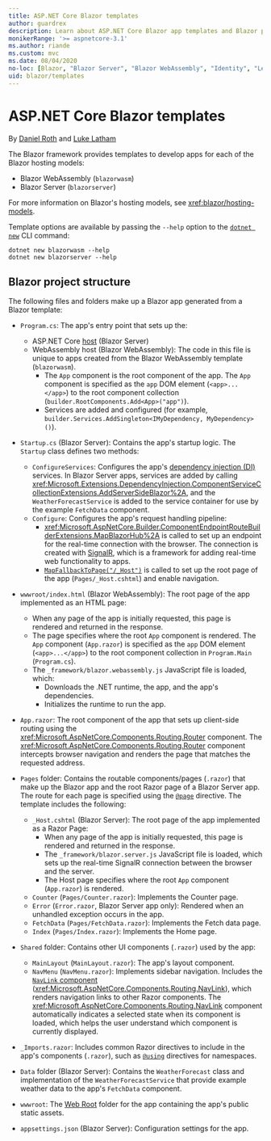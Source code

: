 ```yaml
---
title: ASP.NET Core Blazor templates
author: guardrex
description: Learn about ASP.NET Core Blazor app templates and Blazor project structure.
monikerRange: '>= aspnetcore-3.1'
ms.author: riande
ms.custom: mvc
ms.date: 08/04/2020
no-loc: [Blazor, "Blazor Server", "Blazor WebAssembly", "Identity", "Let's Encrypt", Razor, SignalR]
uid: blazor/templates
---
```

# ASP.NET Core Blazor templates

By [Daniel Roth](https://github.com/danroth27) and [Luke Latham](https://github.com/guardrex)

The Blazor framework provides templates to develop apps for each of the Blazor hosting models:

* Blazor WebAssembly (`blazorwasm`)
* Blazor Server (`blazorserver`)

For more information on Blazor's hosting models, see <xref:blazor/hosting-models>.

Template options are available by passing the `--help` option to the [`dotnet new`](/dotnet/core/tools/dotnet-new) CLI command:

```dotnetcli
dotnet new blazorwasm --help
dotnet new blazorserver --help
```

## Blazor project structure

The following files and folders make up a Blazor app generated from a Blazor template:

* `Program.cs`: The app's entry point that sets up the:

  * ASP.NET Core [host](xref:fundamentals/host/generic-host) (Blazor Server)
  * WebAssembly host (Blazor WebAssembly): The code in this file is unique to apps created from the Blazor WebAssembly template (`blazorwasm`).
    * The `App` component is the root component of the app. The `App` component is specified as the `app` DOM element (`<app>...</app>`) to the root component collection (`builder.RootComponents.Add<App>("app")`).
    * Services are added and configured (for example, `builder.Services.AddSingleton<IMyDependency, MyDependency>()`).

* `Startup.cs` (Blazor Server): Contains the app's startup logic. The `Startup` class defines two methods:

  * `ConfigureServices`: Configures the app's [dependency injection (DI)](xref:fundamentals/dependency-injection) services. In Blazor Server apps, services are added by calling <xref:Microsoft.Extensions.DependencyInjection.ComponentServiceCollectionExtensions.AddServerSideBlazor%2A>, and the `WeatherForecastService` is added to the service container for use by the example `FetchData` component.
  * `Configure`: Configures the app's request handling pipeline:
    * <xref:Microsoft.AspNetCore.Builder.ComponentEndpointRouteBuilderExtensions.MapBlazorHub%2A> is called to set up an endpoint for the real-time connection with the browser. The connection is created with [SignalR](xref:signalr/introduction), which is a framework for adding real-time web functionality to apps.
    * [`MapFallbackToPage("/_Host")`](xref:Microsoft.AspNetCore.Builder.RazorPagesEndpointRouteBuilderExtensions.MapFallbackToPage*) is called to set up the root page of the app (`Pages/_Host.cshtml`) and enable navigation.

* `wwwroot/index.html` (Blazor WebAssembly): The root page of the app implemented as an HTML page:
  * When any page of the app is initially requested, this page is rendered and returned in the response.
  * The page specifies where the root `App` component is rendered. The `App` component (`App.razor`) is specified as the `app` DOM element (`<app>...</app>`) to the root component collection in `Program.Main` (`Program.cs`).
  * The `_framework/blazor.webassembly.js` JavaScript file is loaded, which:
    * Downloads the .NET runtime, the app, and the app's dependencies.
    * Initializes the runtime to run the app.

* `App.razor`: The root component of the app that sets up client-side routing using the <xref:Microsoft.AspNetCore.Components.Routing.Router> component. The <xref:Microsoft.AspNetCore.Components.Routing.Router> component intercepts browser navigation and renders the page that matches the requested address.

* `Pages` folder: Contains the routable components/pages (`.razor`) that make up the Blazor app and the root Razor page of a Blazor Server app. The route for each page is specified using the [`@page`](xref:mvc/views/razor#page) directive. The template includes the following:
  * `_Host.cshtml` (Blazor Server): The root page of the app implemented as a Razor Page:
    * When any page of the app is initially requested, this page is rendered and returned in the response.
    * The `_framework/blazor.server.js` JavaScript file is loaded, which sets up the real-time SignalR connection between the browser and the server.
    * The Host page specifies where the root `App` component (`App.razor`) is rendered.
  * `Counter` (`Pages/Counter.razor`): Implements the Counter page.
  * `Error` (`Error.razor`, Blazor Server app only): Rendered when an unhandled exception occurs in the app.
  * `FetchData` (`Pages/FetchData.razor`): Implements the Fetch data page.
  * `Index` (`Pages/Index.razor`): Implements the Home page.

* `Shared` folder: Contains other UI components (`.razor`) used by the app:
  * `MainLayout` (`MainLayout.razor`): The app's layout component.
  * `NavMenu` (`NavMenu.razor`): Implements sidebar navigation. Includes the [`NavLink` component](xref:blazor/fundamentals/routing#navlink-component) (<xref:Microsoft.AspNetCore.Components.Routing.NavLink>), which renders navigation links to other Razor components. The <xref:Microsoft.AspNetCore.Components.Routing.NavLink> component automatically indicates a selected state when its component is loaded, which helps the user understand which component is currently displayed.

* `_Imports.razor`: Includes common Razor directives to include in the app's components (`.razor`), such as [`@using`](xref:mvc/views/razor#using) directives for namespaces.

* `Data` folder (Blazor Server): Contains the `WeatherForecast` class and implementation of the `WeatherForecastService` that provide example weather data to the app's `FetchData` component.

* `wwwroot`: The [Web Root](xref:fundamentals/index#web-root) folder for the app containing the app's public static assets.

* `appsettings.json` (Blazor Server): Configuration settings for the app.
